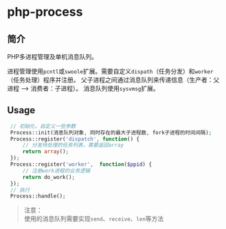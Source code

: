 # php-process

## 简介

PHP多进程管理及单机消息队列。

进程管理使用`pcntl`或`swoole`扩展。需要自定义`dispath`（任务分发）和`worker`（任务处理）程序并注册。
父子进程之间通过消息队列来传递信息（生产者：父进程 --> 消费者：子进程）。
消息队列使用`sysvmsg`扩展。

## Usage

```php
 // 初始化，自定义一些参数
 Process::init(消息队列对象, 同时存在的最大子进程数, fork子进程的时间间隔);
 Process::register('dispatch', function() {
     // 分发待处理的任务列表，需要返回array
     return array();
 });
 Process::register('worker',  function($ppid) {
     // 注册work进程的业务逻辑
     return do_work();
 });
 // 执行
 Process::handle();
```

> 注意：  
>  使用的消息队列需要实现`send`、`receive`、`len`等方法

